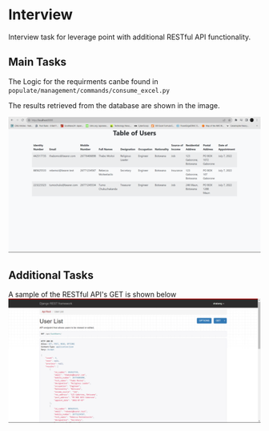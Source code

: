 # Interview
Interview task for leverage point with additional RESTful API functionality.

## Main Tasks
The Logic for the requirments canbe found in `populate/management/commands/consume_excel.py`

The results retrieved from the database are shown in the image.

![Results retreived from database](populate/static/data_from_db.png)

## Additional Tasks
A sample of the RESTful API's GET is shown below 
![The database data serialized into JSON](populate/static/sample_json.png)
